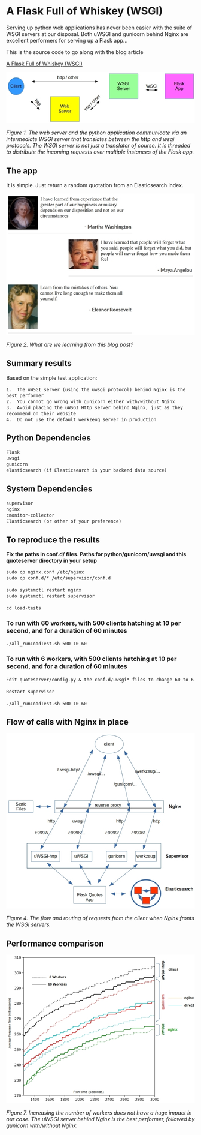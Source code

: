 # A Flask Full of Whiskey (WSGI)
Serving up python web applications has never been easier with the suite of WSGI servers at our disposal. Both uWSGI and gunicorn behind Nginx are excellent performers for serving up a Flask app…

This is the source code to go along with the blog article

[A Flask Full of Whiskey (WSGI)](http://xplordat.com/2020/02/16/a-flask-full-of-whiskey-wsgi/)

![The web server and the python application communicate via an intermediate WSGI server that translates between the http and wsgi protocols. The WSGI server is not just a translator of course. It is threaded to distribute the incoming requests over multiple instances of the Flask app.](./images/communication.jpg "The web server and the python application communicate via an intermediate WSGI server that translates between the http and wsgi protocols. The WSGI server is not just a translator of course. It is threaded to distribute the incoming requests over multiple instances of the Flask app.")

*Figure 1. The web server and the python application communicate via an intermediate WSGI server that translates between the http and wsgi protocols. The WSGI server is not just a translator of course. It is threaded to distribute the incoming requests over multiple instances of the Flask app.*

##	The app

It is simple. Just return a random quotation from an Elasticsearch index.

![Figure 2. What are we learning from this blog post?](./images/learn.jpg "Figure 2. What are we learning from this blog post?")

*Figure 2. What are we learning from this blog post?*

##	Summary results

Based on the simple test application:

	1.	The uWSGI server (using the uwsgi protocol) behind Nginx is the best performer
	2.	You cannot go wrong with gunicorn either with/without Nginx
	3.	Avoid placing the uWSGI Http server behind Nginx, just as they recommend on their website
	4.	Do not use the default werkzeug server in production

##	Python Dependencies
	Flask
	uwsgi
	gunicorn
	elasticsearch (if Elasticsearch is your backend data source)

##	System Dependencies
	supervisor
	nginx
	cmonitor-collector
	Elasticsearch (or other of your preference)

##	To reproduce the results

**Fix the paths in conf.d/ files. Paths for python/gunicorn/uwsgi and this quoteserver directory in your setup**

	sudo cp nginx.conf /etc/nginx
	sudo cp conf.d/* /etc/supervisor/conf.d

	sudo systemctl restart nginx
	sudo systemctl restart supervisor

	cd load-tests

###	To run with 60 workers, with 500 clients hatching at 10 per second, and for a duration of 60 minutes

	./all_runLoadTest.sh 500 10 60

###	To run with 6 workers, with 500 clients hatching at 10 per second, and for a duration of 60 minutes
	Edit quoteserver/config.py & the conf.d/uwsgi* files to change 60 to 6

	Restart supervisor

	./all_runLoadTest.sh 500 10 60

##	Flow of calls with Nginx in place

![Figure 4. The flow and routing of requests from the client when Nginx fronts the WSGI servers.](./images/nginx_flow.jpg "Figure 4. The flow and routing of requests from the client when Nginx fronts the WSGI servers.")

*Figure 4. The flow and routing of requests from the client when Nginx fronts the WSGI servers.*

##	Performance comparison

![Figure 7. Increasing the number of workers does not have a huge impact in our case. The uWSGI server behind Nginx is the best performer, followed by gunicorn with/without Nginx.](./images/6_60_compare.jpg "Figure 7. Increasing the number of workers does not have a huge impact in our case. The uWSGI server behind Nginx is the best performer, followed by gunicorn with/without Nginx.")

*Figure 7. Increasing the number of workers does not have a huge impact in our case. The uWSGI server behind Nginx is the best performer, followed by gunicorn with/without Nginx.*

